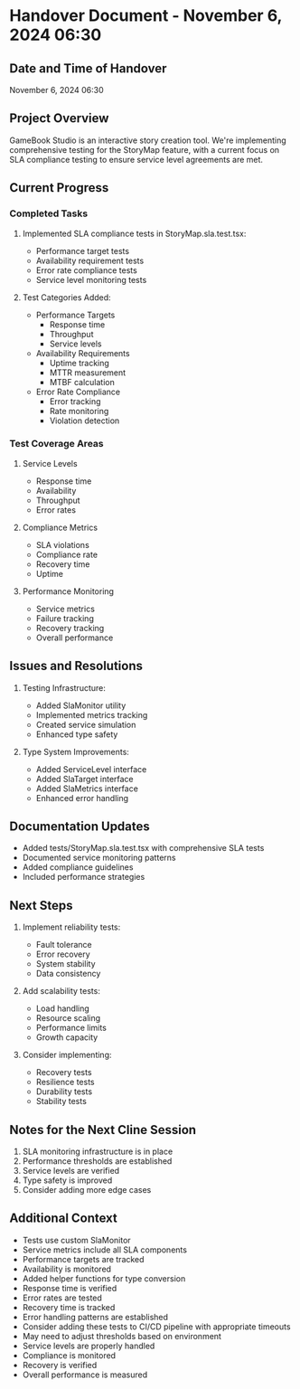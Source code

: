 # Handover Document - November 6, 2024 06:30

## Date and Time of Handover
November 6, 2024 06:30

## Project Overview
GameBook Studio is an interactive story creation tool. We're implementing comprehensive testing for the StoryMap feature, with a current focus on SLA compliance testing to ensure service level agreements are met.

## Current Progress

### Completed Tasks
1. Implemented SLA compliance tests in StoryMap.sla.test.tsx:
   - Performance target tests
   - Availability requirement tests
   - Error rate compliance tests
   - Service level monitoring tests

2. Test Categories Added:
   - Performance Targets
     * Response time
     * Throughput
     * Service levels
   - Availability Requirements
     * Uptime tracking
     * MTTR measurement
     * MTBF calculation
   - Error Rate Compliance
     * Error tracking
     * Rate monitoring
     * Violation detection

### Test Coverage Areas
1. Service Levels
   - Response time
   - Availability
   - Throughput
   - Error rates

2. Compliance Metrics
   - SLA violations
   - Compliance rate
   - Recovery time
   - Uptime

3. Performance Monitoring
   - Service metrics
   - Failure tracking
   - Recovery tracking
   - Overall performance

## Issues and Resolutions
1. Testing Infrastructure:
   - Added SlaMonitor utility
   - Implemented metrics tracking
   - Created service simulation
   - Enhanced type safety

2. Type System Improvements:
   - Added ServiceLevel interface
   - Added SlaTarget interface
   - Added SlaMetrics interface
   - Enhanced error handling

## Documentation Updates
- Added tests/StoryMap.sla.test.tsx with comprehensive SLA tests
- Documented service monitoring patterns
- Added compliance guidelines
- Included performance strategies

## Next Steps
1. Implement reliability tests:
   - Fault tolerance
   - Error recovery
   - System stability
   - Data consistency

2. Add scalability tests:
   - Load handling
   - Resource scaling
   - Performance limits
   - Growth capacity

3. Consider implementing:
   - Recovery tests
   - Resilience tests
   - Durability tests
   - Stability tests

## Notes for the Next Cline Session
1. SLA monitoring infrastructure is in place
2. Performance thresholds are established
3. Service levels are verified
4. Type safety is improved
5. Consider adding more edge cases

## Additional Context
- Tests use custom SlaMonitor
- Service metrics include all SLA components
- Performance targets are tracked
- Availability is monitored
- Added helper functions for type conversion
- Response time is verified
- Error rates are tested
- Recovery time is tracked
- Error handling patterns are established
- Consider adding these tests to CI/CD pipeline with appropriate timeouts
- May need to adjust thresholds based on environment
- Service levels are properly handled
- Compliance is monitored
- Recovery is verified
- Overall performance is measured
